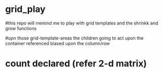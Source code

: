 # grid_play

#this   repo  will  rremind me to  play  with  grid   templates and the shrinkk  and grow functions


#upn those grid-template-areas the  children going to act upon  the container  referenced biased upon the column/row
#  count declared (refer 2-d matrix)
